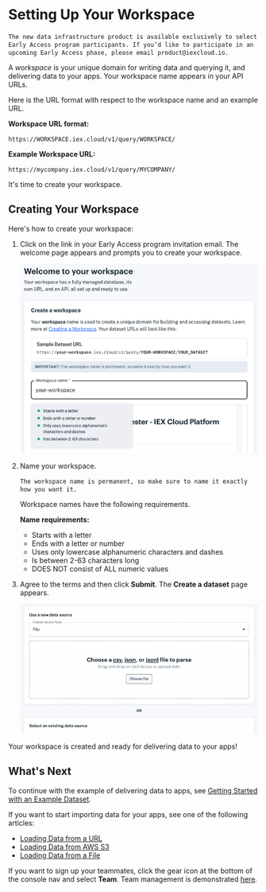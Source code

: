 # Setting Up Your Workspace

```{admonition} Early Access
The new data infrastructure product is available exclusively to select Early Access program participants. If you’d like to participate in an upcoming Early Access phase, please email product@iexcloud.io.
```

A *workspace* is your unique domain for writing data and querying it, and delivering data to your apps. Your workspace name appears in your API URLs.

Here is the URL format with respect to the workspace name and an example URL.

**Workspace URL format:**

```
https://WORKSPACE.iex.cloud/v1/query/WORKSPACE/
```

**Example Workspace URL:**

```
https://mycompany.iex.cloud/v1/query/MYCOMPANY/
```

It's time to create your workspace.

## Creating Your Workspace

Here's how to create your workspace:

1. Click on the link in your Early Access program invitation email. The welcome page appears and prompts you to create your workspace.

    ![](./setting-up-your-workspace/create-a-workspace.png)

1. Name your workspace.

    ```{important}
    The workspace name is permanent, so make sure to name it exactly how you want it.
    ```

    Workspace names have the following requirements.

    **Name requirements:**

    - Starts with a letter
    - Ends with a letter or number
    - Uses only lowercase alphanumeric characters and dashes
    - Is between 2-63 characters long
    - DOES NOT consist of ALL numeric values

1. Agree to the terms and then click **Submit**. The **Create a dataset** page appears.

    ![](./setting-up-your-workspace/create-a-dataset.png)

Your workspace is created and ready for delivering data to your apps!

## What's Next

To continue with the example of delivering data to apps, see [Getting Started with an Example Dataset](./getting-started-with-an-example-dataset.md).

If you want to start importing data for your apps, see one of the following articles:

- [Loading Data from a URL](../migrating-and-importing-data/loading-data-from-a-url.md)
- [Loading Data from AWS S3](../migrating-and-importing-data/loading-data-from-aws-s3.md)
- [Loading Data from a File](../migrating-and-importing-data/loading-data-from-a-file.md)

If you want to sign up your teammates, click the gear icon at the bottom of the console nav and select **Team**. Team management is demonstrated [here](https://iexcloud.zendesk.com/hc/en-us/articles/1500012487601-Can-I-add-other-team-members-to-my-IEX-Cloud-Account-).